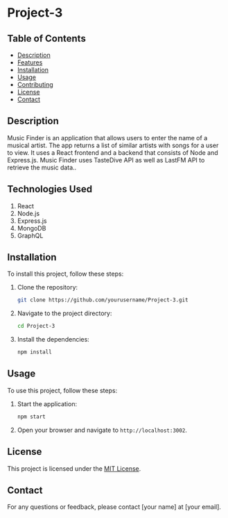 # Project-3

## Table of Contents
- [Description](#description)
- [Features](#features)
- [Installation](#installation)
- [Usage](#usage)
- [Contributing](#contributing)
- [License](#license)
- [Contact](#contact)

## Description
Music Finder is an application that allows users to enter the name of a musical artist. The app returns a list of similar artists with songs for a user to view. It uses a React frontend and a backend that consists of Node and Express.js. Music Finder uses TasteDive API as well as LastFM API to retrieve the music data..

## Technologies Used
1. React
2. Node.js
3. Express.js
4. MongoDB
5. GraphQL


## Installation
To install this project, follow these steps:

1. Clone the repository:
    ```bash
    git clone https://github.com/yourusername/Project-3.git
    ```
2. Navigate to the project directory:
    ```bash
    cd Project-3
    ```
3. Install the dependencies:
    ```bash
    npm install
    ```

## Usage
To use this project, follow these steps:

1. Start the application:
    ```bash
    npm start
    ```
2. Open your browser and navigate to `http://localhost:3002`.


## License
This project is licensed under the [MIT License](LICENSE).

## Contact
For any questions or feedback, please contact [your name] at [your email].

